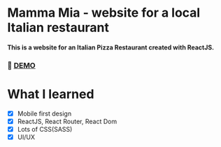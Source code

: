 # Mamma Mia - website for a local Italian restaurant
#### This is a website for an Italian Pizza Restaurant created with ReactJS.

### :rocket: [DEMO](https://virgil.netlify.com/)

# What I learned

 * [x] Mobile first design
 * [x] ReactJS, React Router, React Dom
 * [x] Lots of CSS(SASS) 
 * [x] UI/UX
